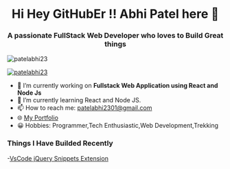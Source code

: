 <h1 align="center">Hi  Hey GitHubEr !! Abhi Patel here 👋</h1>
<h3 align="center">A passionate FullStack Web Developer who loves to Build Great things</h3>

<p align="left"> <img src="https://komarev.com/ghpvc/?username=patelabhi23&label=Profile%20views&color=0e75b6&style=flat" alt="patelabhi23" /> </p>
<p align="left"> <a href="https://github.com/ryo-ma/github-profile-trophy"><img src="https://github-profile-trophy.vercel.app/?username=patelabhi23" alt="patelabhi23" /></a> </p>

- 🔭 I’m currently working on **Fullstack Web Application using React and Node Js**
- 🌱 I’m currently learning React and Node JS.
- 📫 How to reach me: patelabhi2301@gmail.com
- 🌐 [My Portfolio](https://patel-abhi.netlify.app/)
- 😀 Hobbies: Programmer,Tech Enthusiastic,Web Development,Trekking

<h3 align="left">Things I Have Builded Recently</h3>

-[VsCode jQuery Snippets Extension ](https://marketplace.visualstudio.com/items?itemName=AbhiPatel.jquery-snippets&ssr=false#review-details)
